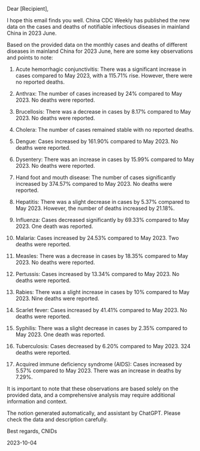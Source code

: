 Dear [Recipient],

I hope this email finds you well. China CDC Weekly has published the new data on the cases and deaths of notifiable infectious diseases in mainland China in 2023 June.

Based on the provided data on the monthly cases and deaths of different diseases in mainland China for 2023 June, here are some key observations and points to note:

1. Acute hemorrhagic conjunctivitis: There was a significant increase in cases compared to May 2023, with a 115.71% rise. However, there were no reported deaths.

2. Anthrax: The number of cases increased by 24% compared to May 2023. No deaths were reported.

3. Brucellosis: There was a decrease in cases by 8.17% compared to May 2023. No deaths were reported.

4. Cholera: The number of cases remained stable with no reported deaths.

5. Dengue: Cases increased by 161.90% compared to May 2023. No deaths were reported.

6. Dysentery: There was an increase in cases by 15.99% compared to May 2023. No deaths were reported.

7. Hand foot and mouth disease: The number of cases significantly increased by 374.57% compared to May 2023. No deaths were reported.

8. Hepatitis: There was a slight decrease in cases by 5.37% compared to May 2023. However, the number of deaths increased by 21.18%.

9. Influenza: Cases decreased significantly by 69.33% compared to May 2023. One death was reported.

10. Malaria: Cases increased by 24.53% compared to May 2023. Two deaths were reported.

11. Measles: There was a decrease in cases by 18.35% compared to May 2023. No deaths were reported.

12. Pertussis: Cases increased by 13.34% compared to May 2023. No deaths were reported.

13. Rabies: There was a slight increase in cases by 10% compared to May 2023. Nine deaths were reported.

14. Scarlet fever: Cases increased by 41.41% compared to May 2023. No deaths were reported.

15. Syphilis: There was a slight decrease in cases by 2.35% compared to May 2023. One death was reported.

16. Tuberculosis: Cases decreased by 6.20% compared to May 2023. 324 deaths were reported.

17. Acquired immune deficiency syndrome (AIDS): Cases increased by 5.57% compared to May 2023. There was an increase in deaths by 7.29%.

It is important to note that these observations are based solely on the provided data, and a comprehensive analysis may require additional information and context.

The notion generated automatically, and assistant by ChatGPT. Please check the data and description carefully.

Best regards,
 CNIDs

2023-10-04


